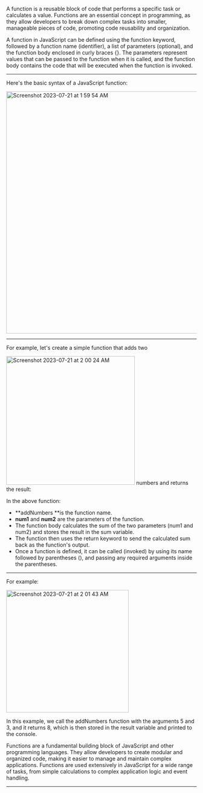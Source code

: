 A function is a reusable block of code that performs a specific task or calculates a value. Functions are an essential concept in programming, as they allow developers to break down complex tasks into smaller, manageable pieces of code, promoting code reusability and organization.

A function in JavaScript can be defined using the function keyword, followed by a function name (identifier), a list of parameters (optional), and the function body enclosed in curly braces {}. The parameters represent values that can be passed to the function when it is called, and the function body contains the code that will be executed when the function is invoked.

***

Here's the basic syntax of a JavaScript function:

<img width="640" alt="Screenshot 2023-07-21 at 1 59 54 AM" src="https://github.com/ERA-Solutions-LLC/JavaScript-Intermediate-Assignments/assets/92329761/edf5874e-2456-4bbb-a12c-93b7514623a7">


***

For example, let's create a simple function that adds two 

<img width="340" alt="Screenshot 2023-07-21 at 2 00 24 AM" src="https://github.com/ERA-Solutions-LLC/JavaScript-Intermediate-Assignments/assets/92329761/93c8dbdb-cf99-43da-9406-826e24312fb6">
numbers and returns the result:

In the above function:

* **addNumbers **is the function name.
* **num1** and **num2** are the parameters of the function.
* The function body calculates the sum of the two parameters (num1 and num2) and stores the result in the sum variable.
* The function then uses the return keyword to send the calculated sum back as the function's output.
* Once a function is defined, it can be called (invoked) by using its name followed by parentheses (), and passing any required arguments inside the parentheses. 

***

For example:

<img width="324" alt="Screenshot 2023-07-21 at 2 01 43 AM" src="https://github.com/ERA-Solutions-LLC/JavaScript-Intermediate-Assignments/assets/92329761/f3d98e28-a812-4fc6-931c-4bea4adc20b4">


In this example, we call the addNumbers function with the arguments 5 and 3, and it returns 8, which is then stored in the result variable and printed to the console.

Functions are a fundamental building block of JavaScript and other programming languages. They allow developers to create modular and organized code, making it easier to manage and maintain complex applications. Functions are used extensively in JavaScript for a wide range of tasks, from simple calculations to complex application logic and event handling.

***
